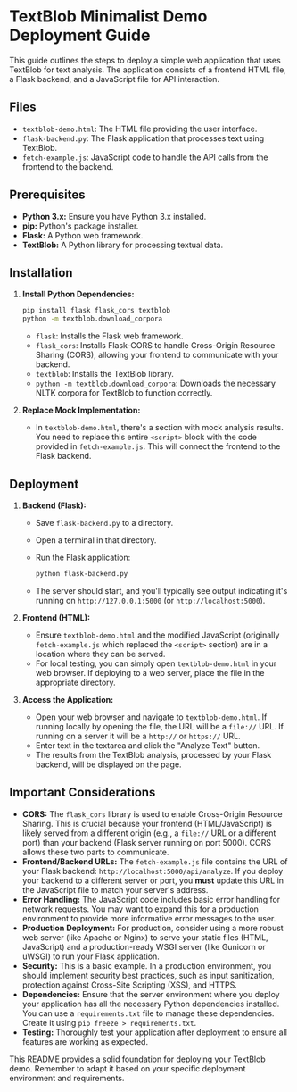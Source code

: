 # TextBlob Minimalist Demo Deployment Guide

This guide outlines the steps to deploy a simple web application that uses TextBlob for text analysis. The application consists of a frontend HTML file, a Flask backend, and a JavaScript file for API interaction.

## Files

* `textblob-demo.html`: The HTML file providing the user interface.
* `flask-backend.py`: The Flask application that processes text using TextBlob.
* `fetch-example.js`: JavaScript code to handle the API calls from the frontend to the backend.

## Prerequisites

* **Python 3.x:** Ensure you have Python 3.x installed.
* **pip:** Python's package installer.
* **Flask:** A Python web framework.
* **TextBlob:** A Python library for processing textual data.

## Installation

1.  **Install Python Dependencies:**
    
    ```bash
    pip install flask flask_cors textblob
    python -m textblob.download_corpora
    ```
    
    * `flask`: Installs the Flask web framework.
    * `flask_cors`: Installs Flask-CORS to handle Cross-Origin Resource Sharing (CORS), allowing your frontend to communicate with your backend.
    * `textblob`: Installs the TextBlob library.
    * `python -m textblob.download_corpora`: Downloads the necessary NLTK corpora for TextBlob to function correctly.
2.  **Replace Mock Implementation:**
    
    * In `textblob-demo.html`, there's a section with mock analysis results.  You need to replace this entire `<script>` block with the code provided in `fetch-example.js`.  This will connect the frontend to the Flask backend.

## Deployment

1.  **Backend (Flask):**
    
    * Save `flask-backend.py` to a directory.
    * Open a terminal in that directory.
    * Run the Flask application:
        
        ```bash
        python flask-backend.py
        ```
        
    * The server should start, and you'll typically see output indicating it's running on `http://127.0.0.1:5000` (or `http://localhost:5000`).
2.  **Frontend (HTML):**
    
    * Ensure `textblob-demo.html` and the modified JavaScript (originally `fetch-example.js` which replaced the `<script>` section) are in a location where they can be served.
    * For local testing, you can simply open `textblob-demo.html` in your web browser.  If deploying to a web server, place the file in the appropriate directory.
3.  **Access the Application:**
    
    * Open your web browser and navigate to `textblob-demo.html`.  If running locally by opening the file, the URL will be a `file://` URL. If running on a server it will be a `http://` or `https://` URL.
    * Enter text in the textarea and click the "Analyze Text" button.
    * The results from the TextBlob analysis, processed by your Flask backend, will be displayed on the page.

## Important Considerations

* **CORS:** The `flask_cors` library is used to enable Cross-Origin Resource Sharing. This is crucial because your frontend (HTML/JavaScript) is likely served from a different origin (e.g., a `file://` URL or a different port) than your backend (Flask server running on port 5000). CORS allows these two parts to communicate.
* **Frontend/Backend URLs:** The `fetch-example.js` file contains the URL of your Flask backend: `http://localhost:5000/api/analyze`.  If you deploy your backend to a different server or port, you **must** update this URL in the JavaScript file to match your server's address.
* **Error Handling:** The JavaScript code includes basic error handling for network requests.  You may want to expand this for a production environment to provide more informative error messages to the user.
* **Production Deployment:** For production, consider using a more robust web server (like Apache or Nginx) to serve your static files (HTML, JavaScript) and a production-ready WSGI server (like Gunicorn or uWSGI) to run your Flask application.
* **Security:** This is a basic example. In a production environment, you should implement security best practices, such as input sanitization, protection against Cross-Site Scripting (XSS), and HTTPS.
* **Dependencies:** Ensure that the server environment where you deploy your application has all the necessary Python dependencies installed. You can use a `requirements.txt` file to manage these dependencies.  Create it using `pip freeze > requirements.txt`.
* **Testing:** Thoroughly test your application after deployment to ensure all features are working as expected.

This README provides a solid foundation for deploying your TextBlob demo. Remember to adapt it based on your specific deployment environment and requirements.
